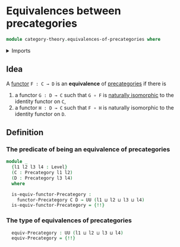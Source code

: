 # Equivalences between precategories

```agda
module category-theory.equivalences-of-precategories where
```

<details><summary>Imports</summary>

```agda
open import category-theory.functors-precategories
open import category-theory.natural-isomorphisms-functors-precategories
open import category-theory.precategories

open import foundation.cartesian-product-types
open import foundation.dependent-pair-types
open import foundation.universe-levels
```

</details>

## Idea

A [functor](category-theory.functors-precategories.md) `F : C → D` is an
**equivalence** of [precategories](category-theory.precategories.md) if there is

1. a functor `G : D → C` such that `G ∘ F` is
   [naturally isomorphic](category-theory.natural-isomorphisms-functors-precategories.md)
   to the identity functor on `C`,
2. a functor `H : D → C` such that `F ∘ H` is naturally isomorphic to the
   identity functor on `D`.

## Definition

### The predicate of being an equivalence of precategories

```agda
module _
  {l1 l2 l3 l4 : Level}
  (C : Precategory l1 l2)
  (D : Precategory l3 l4)
  where

  is-equiv-functor-Precategory :
    functor-Precategory C D → UU (l1 ⊔ l2 ⊔ l3 ⊔ l4)
  is-equiv-functor-Precategory = {!!}
```

### The type of equivalences of precategories

```agda
  equiv-Precategory : UU (l1 ⊔ l2 ⊔ l3 ⊔ l4)
  equiv-Precategory = {!!}
```

